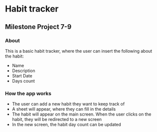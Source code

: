 # Habit tracker

## Milestone Project 7-9

### About

This is a basic habit tracker, where the user can insert the following about the habit:
- Name
- Description
- Start Date
- Days count

### How the app works
- The user can add a new habit they want to keep track of
- A sheet will appear, where they can fill in the details
- The habit will appear on the main screen. When the user clicks on the habit, they will be redirected to a new screen
- In the new screen, the habit day count can be updated 

